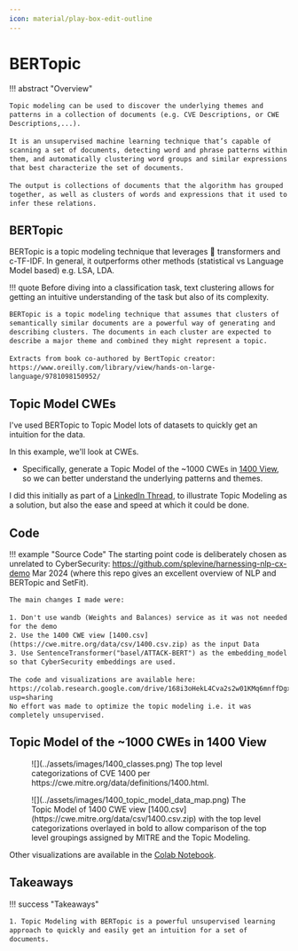 ```yaml
---
icon: material/play-box-edit-outline 
---
```


# BERTopic

!!! abstract "Overview"

    Topic modeling can be used to discover the underlying themes and patterns in a collection of documents (e.g. CVE Descriptions, or CWE Descriptions,...).

    It is an unsupervised machine learning technique that’s capable of scanning a set of documents, detecting word and phrase patterns within them, and automatically clustering word groups and similar expressions that best characterize the set of documents.

    The output is collections of documents that the algorithm has grouped together, as well as clusters of words and expressions that it used to infer these relations.


## BERTopic
BERTopic is a topic modeling technique that leverages 🤗 transformers and c-TF-IDF. In general, it outperforms other methods (statistical vs Language Model based) e.g. LSA, LDA. 

!!! quote
    Before diving into a classification task, text clustering allows for getting an intuitive understanding of the task but also of its complexity.

    BERTopic is a topic modeling technique that assumes that clusters of semantically similar documents are a powerful way of generating and describing clusters. The documents in each cluster are expected to describe a major theme and combined they might represent a topic.

    Extracts from book co-authored by BertTopic creator: https://www.oreilly.com/library/view/hands-on-large-language/9781098150952/


## Topic Model CWEs

I've used BERTopic to Topic Model lots of datasets to quickly get an intuition for the data.

In this example, we'll look at CWEs. 

* Specifically, generate a Topic Model of the ~1000 CWEs in [1400 View](https://cwe.mitre.org/data/definitions/1400.html), so we can better understand the underlying patterns and themes.

I did this initially as part of a [LinkedIn Thread](https://www.linkedin.com/feed/update/urn:li:activity:7186373368344920064?commentUrn=urn%3Ali%3Acomment%3A%28activity%3A7186373368344920064%2C7186485198996353024%29&dashCommentUrn=urn%3Ali%3Afsd_comment%3A%287186485198996353024%2Curn%3Ali%3Aactivity%3A7186373368344920064%29), to illustrate Topic Modeling as a solution, but also the ease and speed at which it could be done.

## Code

!!! example "Source Code"
    The starting point code is deliberately chosen as unrelated to CyberSecurity: https://github.com/splevine/harnessing-nlp-cx-demo Mar 2024 (where this repo gives an excellent overview of NLP and BERTopic and SetFit).

    The main changes I made were:

    1. Don't use wandb (Weights and Balances) service as it was not needed for the demo
    2. Use the 1400 CWE view [1400.csv](https://cwe.mitre.org/data/csv/1400.csv.zip) as the input Data
    3. Use SentenceTransformer("basel/ATTACK-BERT") as the embedding_model so that CyberSecurity embeddings are used.

    The code and visualizations are available here: https://colab.research.google.com/drive/168i3oHekL4Cva2s2w01KMq6mnffDgxIS?usp=sharing
    No effort was made to optimize the topic modeling i.e. it was completely unsupervised.



## Topic Model of the ~1000 CWEs in 1400 View

<figure markdown>
![](../assets/images/1400_classes.png)
The top level categorizations of CVE 1400 per https://cwe.mitre.org/data/definitions/1400.html.
</figure>


<figure markdown>
![](../assets/images/1400_topic_model_data_map.png)
The Topic Model of 1400 CWE view [1400.csv](https://cwe.mitre.org/data/csv/1400.csv.zip) with the top level categorizations overlayed in bold to allow comparison of the top level groupings assigned by MITRE and the Topic Modeling.
</figure>


Other visualizations are available in the [Colab Notebook](https://colab.research.google.com/drive/168i3oHekL4Cva2s2w01KMq6mnffDgxIS?usp=sharing).



## Takeaways
  
!!! success "Takeaways" 

    1. Topic Modeling with BERTopic is a powerful unsupervised learning approach to quickly and easily get an intuition for a set of documents.